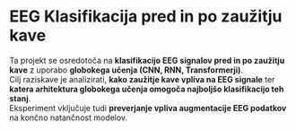 # EEG Klasifikacija pred in po zaužitju kave 

Ta projekt se osredotoča na **klasifikacijo EEG signalov pred in po zaužitju kave** z uporabo **globokega učenja (CNN, RNN, Transformerji)**.  
Cilj raziskave je analizirati, **kako zaužitje kave vpliva na EEG signale** ter **katera arhitektura globokega učenja omogoča najboljšo klasifikacijo teh stanj**.  
Eksperiment vključuje tudi **preverjanje vpliva augmentacije EEG podatkov** na končno natančnost modelov.  


